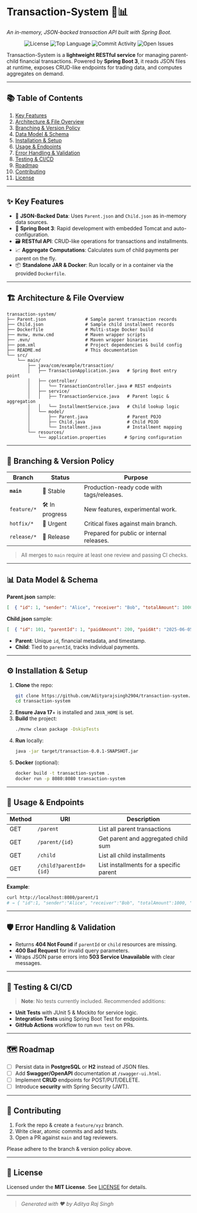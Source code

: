 # Transaction-System 🏦📊

*An in-memory, JSON-backed transaction API built with Spring Boot.*

<p align="center">
  <img src="https://img.shields.io/github/license/Adityarajsingh2904/transaction-system" alt="License">
  <img src="https://img.shields.io/github/languages/top/Adityarajsingh2904/transaction-system" alt="Top Language">
  <img src="https://img.shields.io/github/commit-activity/m/Adityarajsingh2904/transaction-system" alt="Commit Activity">
  <img src="https://img.shields.io/github/issues/Adityarajsingh2904/transaction-system" alt="Open Issues">
</p>

Transaction-System is a **lightweight RESTful service** for managing parent-child financial transactions. Powered by **Spring Boot 3**, it reads JSON files at runtime, exposes CRUD-like endpoints for trading data, and computes aggregates on demand.

---

## 📚 Table of Contents
1. [Key Features](#-key-features)
2. [Architecture & File Overview](#-architecture--file-overview)
3. [Branching & Version Policy](#-branching--version-policy)
4. [Data Model & Schema](#-data-model--schema)
5. [Installation & Setup](#-installation--setup)
6. [Usage & Endpoints](#-usage--endpoints)
7. [Error Handling & Validation](#-error-handling--validation)
8. [Testing & CI/CD](#-testing--ci-cd)
9. [Roadmap](#-roadmap)
10. [Contributing](#-contributing)
11. [License](#-license)

---

## ✨ Key Features
- 🔄 **JSON-Backed Data**: Uses `Parent.json` and `Child.json` as in-memory data sources.
- 🚀 **Spring Boot 3**: Rapid development with embedded Tomcat and auto-configuration.
- 🗃️ **RESTful API**: CRUD-like operations for transactions and installments.
- 📈 **Aggregate Computations**: Calculates sum of child payments per parent on the fly.
- 📦 **Standalone JAR & Docker**: Run locally or in a container via the provided `Dockerfile`.

---

## 🏗 Architecture & File Overview
```
transaction-system/
├── Parent.json               # Sample parent transaction records
├── Child.json                # Sample child installment records
├── Dockerfile                # Multi-stage Docker build
├── mvnw, mvnw.cmd            # Maven wrapper scripts
├── .mvn/                     # Maven wrapper binaries
├── pom.xml                   # Project dependencies & build config
├── README.md                 # This documentation
└── src/
    └── main/
        ├── java/com/example/transaction/
        │   ├── TransactionApplication.java   # Spring Boot entry point
        │   ├── controller/
        │   │   └── TransactionController.java # REST endpoints
        │   ├── service/
        │   │   ├── TransactionService.java   # Parent logic & aggregation
        │   │   └── InstallmentService.java   # Child lookup logic
        │   └── model/
        │       ├── Parent.java               # Parent POJO
        │       ├── Child.java                # Child POJO
        │       └── Installment.java          # Installment mapping
        └── resources/
            └── application.properties       # Spring configuration
```

---

## 🌳 Branching & Version Policy
| Branch          | Status      | Purpose                                    |
|-----------------|-------------|--------------------------------------------|
| **`main`**      | 🔵 Stable    | Production-ready code with tags/releases.  |
| `feature/*`     | 🛠️ In progress | New features, experimental work.          |
| `hotfix/*`      | 🚨 Urgent    | Critical fixes against main branch.       |
| `release/*`     | 🚀 Release   | Prepared for public or internal releases. |

> All merges to `main` require at least one review and passing CI checks.

---

## 📊 Data Model & Schema
**Parent.json** sample:
```json
[  { "id": 1, "sender": "Alice", "receiver": "Bob", "totalAmount": 1000, "createdAt": "2025-06-01T12:00:00" },  ...]
```
**Child.json** sample:
```json
[  { "id": 101, "parentId": 1, "paidAmount": 200, "paidAt": "2025-06-05T09:30:00" },  ...]
```
- **Parent**: Unique `id`, financial metadata, and timestamp.
- **Child**: Tied to `parentId`, tracks individual payments.

---

## ⚙️ Installation & Setup
1. **Clone** the repo:
   ```bash
   git clone https://github.com/Adityarajsingh2904/transaction-system.git
   cd transaction-system
   ```
2. **Ensure Java 17**+ is installed and `JAVA_HOME` is set.
3. **Build** the project:
   ```bash
   ./mvnw clean package -DskipTests
   ```
4. **Run** locally:
   ```bash
   java -jar target/transaction-0.0.1-SNAPSHOT.jar
   ```
5. **Docker** (optional):
   ```bash
   docker build -t transaction-system .
   docker run -p 8080:8080 transaction-system
   ```

---

## 🚀 Usage & Endpoints
| Method | URI                       | Description                                    |
|--------|---------------------------|------------------------------------------------|
| GET    | `/parent`                 | List all parent transactions                   |
| GET    | `/parent/{id}`            | Get parent and aggregated child sum            |
| GET    | `/child`                  | List all child installments                    |
| GET    | `/child?parentId={id}`    | List installments for a specific parent        |

**Example**:
```bash
curl http://localhost:8080/parent/1
# → { "id":1, "sender":"Alice", "receiver":"Bob", "totalAmount":1000, "sumPaid":200 }
```

---

## 🛡️ Error Handling & Validation
- Returns **404 Not Found** if `parentId` or `child` resources are missing.
- **400 Bad Request** for invalid query parameters.
- Wraps JSON parse errors into **503 Service Unavailable** with clear messages.

---

## 🔧 Testing & CI/CD
> **Note**: No tests currently included. Recommended additions:
- **Unit Tests** with JUnit 5 & Mockito for service logic.
- **Integration Tests** using Spring Boot Test for endpoints.
- **GitHub Actions** workflow to run `mvn test` on PRs.

---

## 🗺️ Roadmap
- [ ] Persist data in **PostgreSQL** or **H2** instead of JSON files.
- [ ] Add **Swagger/OpenAPI** documentation at `/swagger-ui.html`.
- [ ] Implement **CRUD** endpoints for POST/PUT/DELETE.
- [ ] Introduce **security** with Spring Security (JWT).

---

## 🤝 Contributing
1. Fork the repo & create a `feature/xyz` branch.
2. Write clear, atomic commits and add tests.
3. Open a PR against `main` and tag reviewers.

Please adhere to the branch & version policy above.

---

## 📄 License
Licensed under the **MIT License**. See [LICENSE](LICENSE) for details.

---

> _Generated with ❤️ by Aditya Raj Singh_